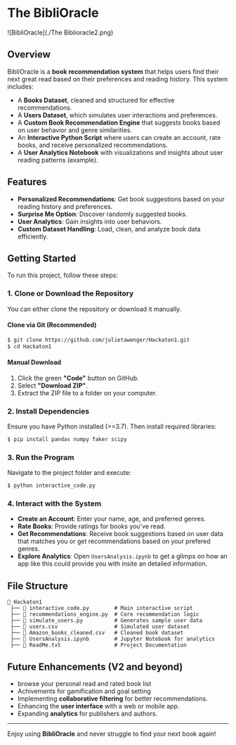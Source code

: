 # The BibliOracle
![BibliOracle](./The Biblioracle2.png)

## Overview
BibliOracle is a **book recommendation system** that helps users find their next great read based on their preferences and reading history. This system includes:
- A **Books Dataset**, cleaned and structured for effective recommendations.
- A **Users Dataset**, which simulates user interactions and preferences.
- A **Custom Book Recommendation Engine** that suggests books based on user behavior and genre similarities.
- An **Interactive Python Script** where users can create an account, rate books, and receive personalized recommendations.
- A **User Analytics Notebook** with visualizations and insights about user reading patterns (example).

## Features
- **Personalized Recommendations**: Get book suggestions based on your reading history and preferences.
- **Surprise Me Option**: Discover randomly suggested books.
- **User Analytics**: Gain insights into user behaviors.
- **Custom Dataset Handling**: Load, clean, and analyze book data efficiently.

## Getting Started
To run this project, follow these steps:

### 1. Clone or Download the Repository
You can either clone the repository or download it manually.

#### Clone via Git (Recommended)
```sh
$ git clone https://github.com/julietawenger/Hackaton1.git
$ cd Hackaton1
```

#### Manual Download
1. Click the green **"Code"** button on GitHub.
2. Select **"Download ZIP"**.
3. Extract the ZIP file to a folder on your computer.

### 2. Install Dependencies
Ensure you have Python installed (>=3.7). Then install required libraries:
```sh
$ pip install pandas numpy faker scipy
```

### 3. Run the Program
Navigate to the project folder and execute:
```sh
$ python interactive_code.py
```

### 4. Interact with the System
- **Create an Account**: Enter your name, age, and preferred genres.
- **Rate Books**: Provide ratings for books you've read.
- **Get Recommendations**: Receive book suggestions based on user data that matches you or get recommendations based on your prefered genres.
- **Explore Analytics**: Open `UsersAnalysis.ipynb` to get a glimps on how an app like this could provide you with insite an detailed information.

## File Structure
```
📂 Hackaton1
 ├── 📜 interactive_code.py        # Main interactive script
 ├── 📜 recommendations_engine.py  # Core recommendation logic
 ├── 📜 simulate_users.py          # Generates sample user data
 ├── 📜 users.csv                  # Simulated user dataset
 ├── 📜 Amazon_books_cleaned.csv   # Cleaned book dataset
 ├── 📜 UsersAnalysis.ipynb        # Jupyter Notebook for analytics
 ├── 📜 ReadMe.txt                 # Project Documentation
```

## Future Enhancements (V2 and beyond)
- browse your personal read and rated book list
- Achivements for gamification and goal setting  
- Implementing **collaborative filtering** for better recommendations.
- Enhancing the **user interface** with a web or mobile app.
- Expanding **analytics** for publishers and authors.

---

Enjoy using **BibliOracle** and never struggle to find your next book again!

